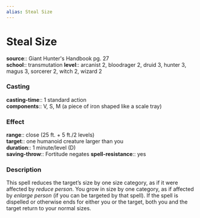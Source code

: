 ```yaml
---
alias: Steal Size
---
```


# Steal Size 

**source**:: Giant Hunter's Handbook pg. 27  
**school**:: transmutation
**level**:: arcanist 2, bloodrager 2, druid 3, hunter 3, magus 3, sorcerer 2, witch 2, wizard 2

### Casting 

**casting-time**:: 1 standard action  
**components**:: V, S, M (a piece of iron shaped like a scale tray)

### Effect 

**range**:: close (25 ft. + 5 ft./2 levels)  
**target**:: one humanoid creature larger than you  
**duration**:: 1 minute/level (D)  
**saving-throw**:: Fortitude negates
**spell-resistance**:: yes

### Description 

This spell reduces the target’s size by one size category, as if it were affected by *reduce person*. You grow in size by one category, as if affected by *enlarge person* (if you can be targeted by that spell). If the spell is dispelled or otherwise ends for either you or the target, both you and the target return to your normal sizes.

